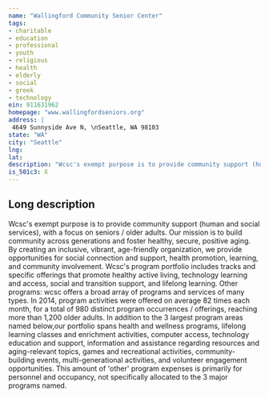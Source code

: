 ```yaml
---
name: "Wallingford Community Senior Center"
tags:
- charitable
- education
- professional
- youth
- religious
- health
- elderly
- social
- greek
- technology
ein: 911631962
homepage: "www.wallingfordseniors.org"
address: |
 4649 Sunnyside Ave N, \nSeattle, WA 98103
state: "WA"
city: "Seattle"
lng: 
lat: 
description: "Wcsc's exempt purpose is to provide community support (human and social services), with a focus on seniors / older adults. Our mission is to build community across generations and foster healthy, secure, positive aging. "
is_501c3: X
---
```


## Long description

Wcsc's exempt purpose is to provide community support (human and social services), with a focus on seniors / older adults. Our mission is to build community across generations and foster healthy, secure, positive aging. By creating an inclusive, vibrant, age-friendly organization, we provide opportunities for social connection and support, health promotion, learning, and community involvement. Wcsc's program portfolio includes tracks and specific offerings that promote healthy active living, technology learning and access, social and transition support, and lifelong learning. Other programs: wcsc offers a broad array of programs and services of many types. In 2014, program activities were offered on average 82 times each month, for a total of 980 distinct program occurrences / offerings, reaching more than 1,200 older adults. In addition to the 3 largest program areas named below,our portfolio spans health and wellness programs, lifelong learning classes and enrichment activities, computer access, technology education and support, information and assistance regarding resources and aging-relevant topics, games and recreational activities, community-building events, multi-generational activities, and volunteer engagement opportunities. This amount of 'other' program expenses is primarily for personnel and occupancy, not specifically allocated to the 3 major programs named. 
